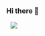 ### Hi there 👋

<!--
**THISISJEONGBIN/THISISJEONGBIN** is a ✨ _special_ ✨ repository because its `README.md` (this file) appears on your GitHub profile.

Here are some ideas to get you started:

- 🔭 I’m currently working on ...
- 🌱 I’m currently learning ...
- 👯 I’m looking to collaborate on ...
- 🤔 I’m looking for help with ...
- 💬 Ask me about ...
- 📫 How to reach me: ...
- 😄 Pronouns: ...
- ⚡ Fun fact: ...
-->
<a href="https://instagram.com/05.__.10">
    <img 
        src="http://img.shields.io/badge/-Instagram-black?style=flat&logo=Instagram&link=https://instagram.com/05.__.10/"
        style="height : auto; margin-left : 10px; margin-right : 10px;"/>
</a>
